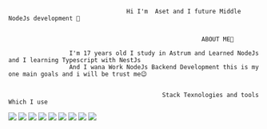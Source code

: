                                      Hi I'm  Aset and I future Middle NodeJs development 👋
                                                 
                                                       
                                                          ABOUT ME🔻
                                                                 
                     I'm 17 years old I study in Astrum and Learned NodeJs and I learning Typescript with NestJs
                     And I wana Work NodeJs Backend Development this is my one main goals and i will be trust me😉


                                               Stack Texnologies and tools Which I use
                       
<img src="https://img.shields.io/badge/Htlml-FF5733?style=for-the-badge&logo=НАЗВАНИЕ ЛОГОТИПА&logoColor=ЦВЕТ ЛОГОТИПА"/> <img src="https://img.shields.io/badge/Css-blue    ?style=for-the-badge&logo=НАЗВАНИЕ ЛОГОТИПА&logoColor=ЦВЕТ ЛОГОТИПА"/> <img src="https://img.shields.io/badge/Javascript-gold    ?style=for-the-badge&logo=НАЗВАНИЕ ЛОГОТИПА&logoColor=ЦВЕТ ЛОГОТИПА"/> <img src="https://img.shields.io/badge/Typescript-3178c6?style=for-the-badge&logo=НАЗВАНИЕ ЛОГОТИПА&logoColor=ЦВЕТ ЛОГОТИПА"/> <img src="https://img.shields.io/badge/NodeJs-026e00?style=for-the-badge&logo=НАЗВАНИЕ ЛОГОТИПА&logoColor=ЦВЕТ ЛОГОТИПА"/> <img src="https://img.shields.io/badge/Prisma-rgb(76, 81, 191)?style=for-the-badge&logo=НАЗВАНИЕ ЛОГОТИПА&logoColor=ЦВЕТ ЛОГОТИПА"/> <img src="https://img.shields.io/badge/MongoDB-rgb(17, 97, 73)?style=for-the-badge&logo=НАЗВАНИЕ ЛОГОТИПА&logoColor=ЦВЕТ ЛОГОТИПА"/> <img src="https://img.shields.io/badge/Postgresql-007bff?style=for-the-badge&logo=НАЗВАНИЕ ЛОГОТИПА&logoColor=ЦВЕТ ЛОГОТИПА"/> <img src="https://img.shields.io/badge/Cyclic-rgb(59 130 246)?style=for-the-badge&logo=НАЗВАНИЕ ЛОГОТИПА&logoColor=ЦВЕТ ЛОГОТИПА"/>
                                                                                          
                   
